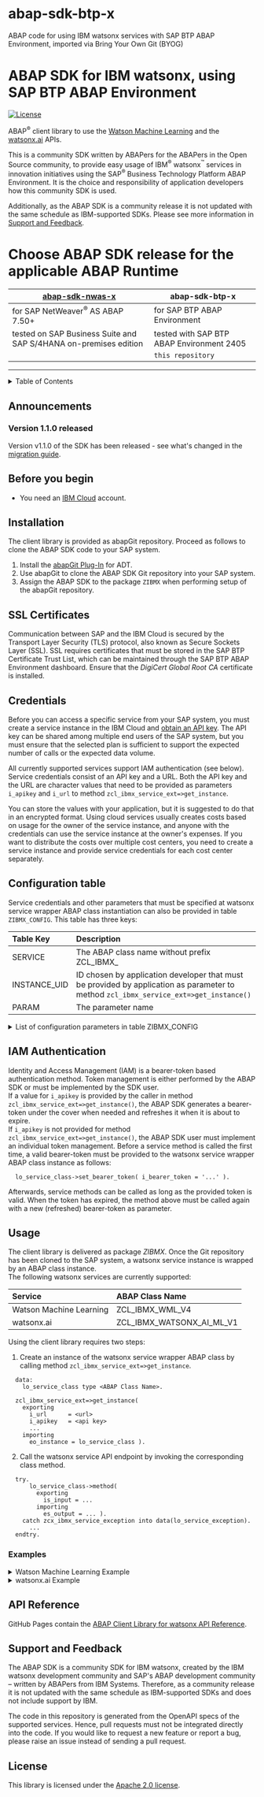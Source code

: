 # abap-sdk-btp-x
ABAP code for using IBM watsonx services with SAP BTP ABAP Environment, imported via Bring Your Own Git (BYOG)

<!--
  ------------------------------------------------------------------------
  Copyright 2020, 2021 IBM Corp. All Rights Reserved.
  Licensed under the Apache License, Version 2.0 (the "License");
  you may not use this file except in compliance with the License.
  You may obtain a copy of the License at
      http://www.apache.org/licenses/LICENSE-2.0
  Unless required by applicable law or agreed to in writing, software
  distributed under the License is distributed on an "AS IS" BASIS,
  WITHOUT WARRANTIES OR CONDITIONS OF ANY KIND, either express or implied.
  See the License for the specific language governing permissions and
  limitations under the License.
  ------------------------------------------------------------------------
-->

# ABAP SDK for IBM watsonx, using SAP BTP ABAP Environment

[![License](https://img.shields.io/badge/License-Apache2-blue.svg)](https://www.apache.org/licenses/LICENSE-2.0)

ABAP<sup>®</sup> client library to use the [Watson Machine Learning][wml] and the
[watsonx.ai][wxai] APIs.

This is a community SDK written by ABAPers for the ABAPers in the Open
Source community, to provide easy usage of IBM<sup>®</sup>
watsonx<sup>™</sup> services in innovation initiatives using the
SAP<sup>®</sup> Business Technology Platform ABAP Environment. It is
the choice and responsibility of application developers how this
community SDK is used.

Additionally, as the ABAP SDK is a community release it is not updated
with the same schedule as IBM-supported SDKs. Please see more
information in [Support and Feedback](#support-and-feedback).

# Choose ABAP SDK release for the applicable ABAP Runtime

| [abap-sdk-nwas-x](https://github.com/IBM/abap-sdk-nwas-x) | **abap-sdk-btp-x** |
|---|---|
| for SAP NetWeaver<sup>®</sup> AS ABAP 7.50+ | for SAP BTP ABAP Environment |
| tested on SAP Business Suite and SAP S/4HANA on-premises edition | tested with SAP BTP ABAP Environment 2405 |
|  | `this repository` |

---

<details>
  <summary>Table of Contents</summary>

- [Announcements](#announcements)
  - [Version 1.1.0 released](#version-110-released)
- [Before you begin](#before-you-begin)
- [Installation](#installation)
- [SSL Certificates](#ssl-certificates)
- [Credentials](#credentials)
- [Configuration table](#configuration-table)
- [IAM Authentication](#iam-authentication)
- [Usage](#usage)
  - [Examples](#examples)
- [API Reference](#api-reference)
- [Support and Feedback](#support-and-feedback)
- [License](#license)

</details>

## Announcements

### Version 1.1.0 released

Version v1.1.0 of the SDK has been released - see what's changed in
the [migration guide](MIGRATION-V1.1.0.md).

## Before you begin

* You need an [IBM Cloud][ibm_cloud_onboarding] account.

## Installation

The client library is provided as abapGit repository. Proceed as
follows to clone the ABAP SDK code to your SAP system.

1. Install the [abapGit Plug-In][abapgit_plugin] for ADT.
2. Use abapGit to clone the ABAP SDK Git repository into your SAP
   system.
3. Assign the ABAP SDK to the package `ZIBMX` when performing setup of
   the abapGit repository.

## SSL Certificates

Communication between SAP and the IBM Cloud is secured by the
Transport Layer Security (TLS) protocol, also known as Secure Sockets
Layer (SSL). SSL requires certificates that must be stored in the SAP
BTP Certificate Trust List, which can be maintained
through the SAP BTP ABAP Environment dashboard. Ensure
that the *DigiCert Global Root CA* certificate is installed.

## Credentials

Before you can access a specific service from your SAP system, you
must create a service instance in the IBM Cloud and
[obtain an API key](https://cloud.ibm.com/docs/account?topic=account-userapikey&interface=ui).
The API key can be shared among multiple end users of the SAP system, but
you must ensure that the selected plan is sufficient to support the expected
number of calls or the expected data volume.

All currently supported services support IAM authentication (see
below). Service credentials consist of an API key and a URL. Both the
API key and the URL are character values that need to be provided as parameters
`i_apikey` and `i_url` to method `zcl_ibmx_service_ext=>get_instance`.

You can store the values with your application, but it is suggested to
do that in an encrypted format. Using cloud services usually creates
costs based on usage for the owner of the service instance, and anyone
with the credentials can use the service instance at the owner's
expenses. If you want to distribute the costs over multiple cost
centers, you need to create a service instance and provide service
credentials for each cost center separately.

## Configuration table

Service credentials and other parameters that must be specified at
watsonx service wrapper ABAP class instantiation can also be provided
in table `ZIBMX_CONFIG`. This table has three keys:

| Table Key    | Description                                                                                                                            |
|:------------ |:-------------------------------------------------------------------------------------------------------------------------------------- |
| SERVICE      | The ABAP class name without prefix ZCL_IBMX_                                                                                           |
| INSTANCE_UID | ID chosen by application developer that must be provided by application as parameter to method `zcl_ibmx_service_ext=>get_instance()`  |
| PARAM        | The parameter name                                                                                                                     |

<details>
  <summary>List of configuration parameters in table ZIBMX_CONFIG</summary>

| Parameter Name    | Default Value     | Description                                                                 |
|:----------------- |:----------------- |:--------------------------------------------------------------------------- |
| URL               | service-dependent | watsonx service url                                                         |
| APIKEY            |                   | watsonx service API keys                                                    |
| AUTH_NAME         | service-dependent | Authorization, `IAM` or `basicAuth`                                         |

</details>

## IAM Authentication

Identity and Access Management (IAM) is a bearer-token based
authentication method. Token management is either performed by the
ABAP SDK or must be implemented by the SDK user.<br/> If a value for
`i_apikey` is provided by the caller in method
`zcl_ibmx_service_ext=>get_instance()`, the ABAP SDK generates a
bearer-token under the cover when needed and refreshes it when it is
about to expire.<br/> If `i_apikey` is not provided for method
`zcl_ibmx_service_ext=>get_instance()`, the ABAP SDK user must
implement an individual token management. Before a service method is
called the first time, a valid bearer-token must be provided to the
watsonx service wrapper ABAP class instance as follows:

```abap
  lo_service_class->set_bearer_token( i_bearer_token = '...' ).
```

Afterwards, service methods can be called as long as the provided
token is valid. When the token has expired, the method above must be
called again with a new (refreshed) bearer-token as parameter.

## Usage

The client library is delivered as package *ZIBMX*. Once the Git
repository has been cloned to the SAP system, a watsonx service
instance is wrapped by an ABAP class instance.<br> The following
watsonx services are currently supported:

| Service                        | ABAP Class Name                     |
|:------------------------------ |:----------------------------------- |
| Watson Machine Learning        | ZCL_IBMX_WML_V4                     |
| watsonx.ai                     | ZCL_IBMX_WATSONX_AI_ML_V1           |

Using the client library requires two steps:

1. Create an instance of the watsonx service wrapper ABAP class by
   calling method `zcl_ibmx_service_ext=>get_instance`.

```abap
  data:
    lo_service_class type <ABAP Class Name>.

  zcl_ibmx_service_ext=>get_instance(
    exporting
      i_url      = <url>
      i_apikey   = <api key>
      ...
    importing
      eo_instance = lo_service_class ).
```

2. Call the watsonx service API endpoint by invoking the corresponding
   class method.

```abap
  try.
      lo_service_class->method(
        exporting
          is_input = ...
        importing
          es_output = ... ).
    catch zcx_ibmx_service_exception into data(lo_service_exception).
      ...
  endtry.
```

### Examples

<details>
  <summary>Watson Machine Learning Example</summary>

```abap
*  Z_WML_DEMO
*  This sample code deploys arbitrary Python code as Python function on a watsonx deployment space
*    and calls the deployed function.
*    It also returns a CURL command that can be called to invoke the function endpoint url.
*
*  Copy this code into
*    - an ABAP report and remove all comment prefixes "[PRG]
*    - a Console Application (RAP) and remove all comment prefixes "[RAP]
*  Adjust credentials and run code.

  constants:
    " Prerequisite: watsonx deployment space must be created and id specified here:
    c_url           type string value `https://eu-de.ml.cloud.ibm.com`,  " <- ADJUST
    c_apikey        type string value `X7ZiqsaYv9X...OAYFxxhAno`,        " <- ADJUST
    c_space_id      type string value `78f395be-...-a1d1abb8644b`,       " <- ADJUST
    c_function_name type string value `demo-python-function`,
    c_serving_name  type string value `abapsdk_test`,
    c_version       type string value `2023-07-07`.

  " convert Python function code to GZIP file (ZIP with file header 0x04034b50 is not supported)
  try.
      data(lx_code) = zcl_ibmx_service=>convert_string_to_utf8(
        i_string =
          `def score(input_data):` && cl_abap_char_utilities=>newline &&
          `    # some Python code` && cl_abap_char_utilities=>newline &&
          `    return {'predictions': [{'values': [['SUCCESS (ABAP SDK used for deployment)']]}]}`
      ).

      cl_abap_gzip=>compress_binary_with_header(
        exporting
          raw_in = lx_code
        importing
          gzip_out = data(lx_gzipfile)
      ).
    catch cx_root into data(lo_zip_exception).
      "[RAP] out->write( lo_zip_exception->get_longtext(  ) ). exit.
      "[PRG] message lo_zip_exception type 'E'.
  endtry.

  " instantiate Watson Machine Learning wrapper class (explicit type declaration is required)
  data: lo_wml type ref to zcl_ibmx_wml_v4.
  zcl_ibmx_service_ext=>get_instance(
    exporting
      i_url     = c_url
      i_apikey  = c_apikey
      i_version = c_version
    importing
      eo_instance = lo_wml ).

  " create Python function as asset in watsonx deployment space
  try.
      lo_wml->functions_create(
        exporting
          i_functionentityrequest = value zcl_ibmx_wml_v4=>t_function_entity_request(
            name     = c_function_name
            space_id = c_space_id
            type     = `Python`
            software_spec = value zcl_ibmx_wml_v4=>t_software_spec_rel(
              name = `runtime-23.1-py3.10`
            )
          )
        importing
          e_response = data(ls_result_create)
      ).
    catch zcx_ibmx_service_exception into data(lo_create_exception).
      "[RAP] out->write( lo_create_exception->get_longtext(  ) ). exit.
      "[PRG] message lo_create_exception type 'E'.
  endtry.
  data(lv_function_id) = ls_result_create-metadata-id.

  " upload Python function code
  try.
     lo_wml->functions_upload_code(
       exporting
         i_function_id = lv_function_id
         i_space_id    = c_space_id
         i_upload_code = lx_gzipfile
         i_contenttype = 'application/gzip'
      importing
        e_response = data(ls_result_upload)
     ).
    catch zcx_ibmx_service_exception into data(lo_upload_exception).
      "[RAP] out->write( lo_upload_exception->get_longtext(  ) ). exit.
      "[PRG] message lo_upload_exception type 'E'.
  endtry.

  " deploy Python function
  try.
      lo_wml->deployments_create(
        exporting
          i_deploymententityrequest = value zcl_ibmx_wml_v4=>t_deployment_entity_request(
            space_id = c_space_id
            name     = `Deployment for ` && c_function_name
            asset = value zcl_ibmx_wml_v4=>t_rel(
              id = lv_function_id
            )
            hardware_spec = value zcl_ibmx_wml_v4=>t_hardware_spec(
              name = 'S'
            )
            online = value zcl_ibmx_wml_v4=>t_online_request(
              parameters = value zcl_ibmx_wml_v4=>t_online_parameters(
                serving_name = c_serving_name
              )
            )
          )
        importing
          e_response = data(ls_deployment_result)
       ).
    catch zcx_ibmx_service_exception into data(lo_deployment_exception).
      " http status 400 (bad request) -> delete existing deployment, if exists, and retry
      "[RAP] out->write( lo_deployment_exception->get_longtext(  ) ). exit.
      "[PRG] message lo_deployment_exception type 'E'.
  endtry.
  data(lv_deployment_id) = ls_deployment_result-metadata-id.

  " wait until deployment is initialized
  do 20 times.
    try.
        lo_wml->deployments_get(
          exporting
            i_space_id      = c_space_id
            i_deployment_id = lv_deployment_id
          importing
            e_response = data(ls_deployment)
        ).
      catch zcx_ibmx_service_exception into data(lo_deployment_get_exception).
        "[RAP] out->write( lo_deployment_get_exception->get_longtext(  ) ). exit.
        "[PRG] message lo_deployment_get_exception type 'E'.
    endtry.
    if not ls_deployment-entity-status-state eq 'initializing'.
      exit.
    endif.
    wait up to 5 seconds.
  enddo.

  " call Python function endpoint with dummy input data
  try.
      lo_wml->deployments_compute_predict(
        exporting
          i_deployment_id   = lv_deployment_id
          i_syncscoringdata = value zcl_ibmx_wml_v4=>t_sync_scoring_data(
            input_data = value #(
              ( value zcl_ibmx_wml_v4=>t_sync_scoring_data_item(
                  fields = value #( ( `dummy` ) )
                  values = value #( ( value #( ( ref #( `dummy` ) ) ) ) )
               ) ) ) )
        importing
          e_response = data(ls_function_response)
      ).
    catch zcx_ibmx_service_exception into data(lo_predict_exception).
      "[RAP] out->write( lo_predict_exception->get_longtext(  ) ). exit.
      "[PRG] message lo_predict_exception type 'E'.
  endtry.

  " extract message from function response
  try.
      data(lr_msg) = ls_function_response-predictions[ 1 ]-values[ 1 ][ 1 ].
      assign lr_msg->* to field-symbol(<lfs_msg>).
    catch cx_sy_itab_line_not_found into data(lo_line_not_found_exception).
      "[RAP] out->write( lo_line_not_found_exception->get_longtext(  ) ). exit.
      "[PRG] message lo_line_not_found_exception type 'E'.
  endtry.

  " compile CURL command to test deployment endpoint
  data(lv_curl_command) =
    `curl -X POST -H "Authorization: Bearer ${IAM_ACCESS_TOKEN}" `
    && `-d '{ "input_data": [{"fields": ["dummy"], "values": [["dummy"]]}] }' `
    && `"` && ls_deployment-entity-status-inference[ 1 ]-url && `?version=` && c_version && `"`.

  " write success message
  data(lv_msg) = `Received message "` && <lfs_msg> && `" from deployed Python function. Try CURL command below.`.
  "[RAP] out->write( lv_msg ).
  "[RAP] out->write( lv_curl_command ).
  "[PRG] write: lv_msg.
  "[PRG] write: / lv_curl_command.
```

</details>

<details>
  <summary>watsonx.ai Example</summary>

```abap
*  Z_WATSONX_AI_DEMO
*  This sample code runs text generation with a watsonx.ai foundation model.
*
*  Copy this code into
*    - an ABAP report and remove all comment prefixes "[PRG]
*    - a Console Application (RAP) and remove all comment prefixes "[RAP]
*  Adjust credentials and run code.

  " instantiate watsonx.ai wrapper class (explicit type declaration is required)
  data: lo_watsonx_ai type ref to zcl_ibmx_watsonx_ai_ml_v1.
  zcl_ibmx_service_ext=>get_instance(
    exporting
      i_url     = 'https://eu-de.ml.cloud.ibm.com'   " <- ADJUST
      i_apikey  = 'X7ZiqsanCt1sYv...ENYbFFfOAtAno'   " <- ADJUST
      i_version = '2023-05-29'
    importing
      eo_instance = lo_watsonx_ai ).

  " run text generation
  try.
      data(lv_prompt) = `The highest mountain in Europe is`.
      lo_watsonx_ai->text_generation(
        exporting
          i_textgenrequest = value zcl_ibmx_watsonx_ai_ml_v1=>t_text_gen_request(

            " prompt
            input = lv_prompt

            " model parameters
            model_id   = 'ibm/granite-13b-chat-v2'
            parameters = value zcl_ibmx_watsonx_ai_ml_v1=>t_text_gen_parameters(
              decoding_method    = 'greedy'
              max_new_tokens     = 20
              repetition_penalty = '1.05'
              stop_sequences = value #( ( `. ` ) )  " stop after first sentence
            )

            project_id = '3e606d0c-...-4e459b7c38'   " <- ADJUST
          )
        importing
          e_response = data(ls_generated_document) ).
    catch zcx_ibmx_service_exception into data(lo_service_exception).
      "[RAP] out->write( lo_service_exception->get_longtext(  ) ). exit.
      "[PRG] message lo_service_exception type 'E'.
  endtry.

  " display generated text
  "[RAP] out->write( lv_prompt ).
  "[PRG] write lv_prompt.
  loop at ls_generated_document-results into data(ls_result).
  "[RAP]   out->write( ls_result-generated_text ).
  "[PRG]   write / ls_result-generated_text.
  endloop.
```

</details>

## API Reference

GitHub Pages contain the [ABAP Client Library for watsonx API Reference](https://IBM.github.io/abap-sdk-nwas-x/).

## Support and Feedback

The ABAP SDK is a community SDK for IBM watsonx, created by the IBM watsonx
development community and SAP's ABAP development community – written by
ABAPers from IBM Systems. Therefore, as a community release it is not
updated with the same schedule as IBM-supported SDKs and does not include
support by IBM.

The code in this repository is generated from the OpenAPI specs of the
supported services. Hence, pull requests must not be integrated directly
into the code. If you would like to request a new feature or report a
bug, please raise an issue instead of sending a pull request.

## License

This library is licensed under the [Apache 2.0 license][license].

[wml]: https://cloud.ibm.com/apidocs/machine-learning
[wxai]: https://cloud.ibm.com/apidocs/watsonx-ai
[ibm_cloud]: https://cloud.ibm.com/
[ibm_cloud_onboarding]: https://cloud.ibm.com/registration?target=/developer/watson&cm_sp=WatsonPlatform-WatsonServices-_-OnPageNavLink-IBMWatson_SDKs-_-ABAP
[license]: http://www.apache.org/licenses/LICENSE-2.0
[abapgit]: https://github.com/larshp/abapGit
[abapgit_docs]: https://docs.abapgit.org/
[abapgit_plugin]: https://eclipse.abapgit.org/updatesite/
